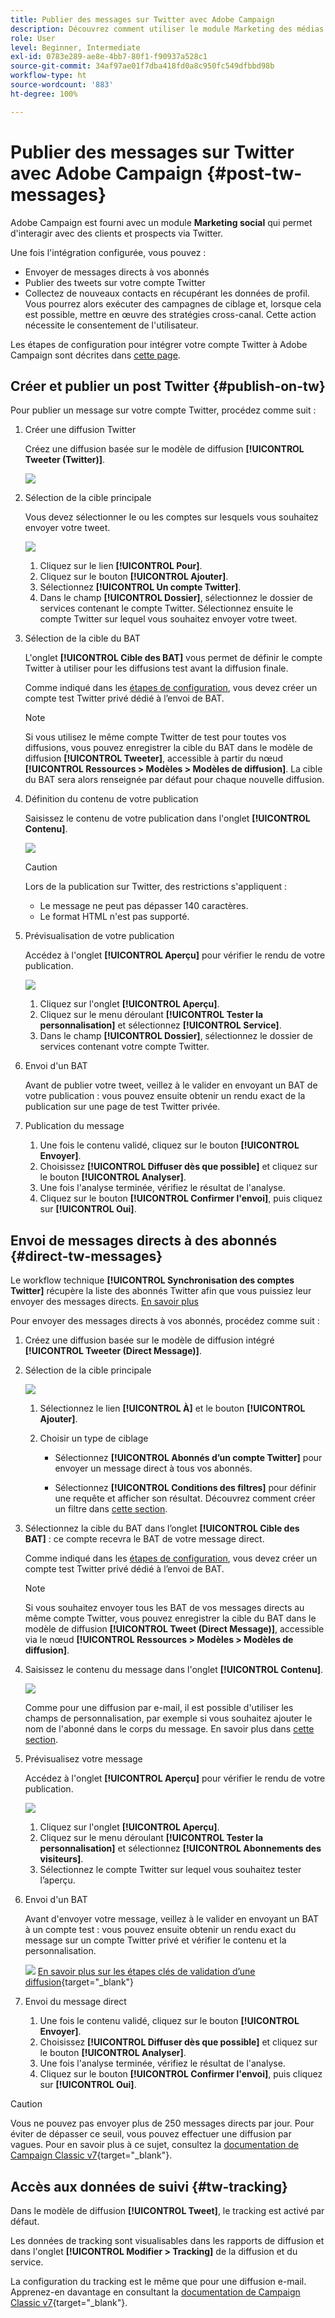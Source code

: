 ```yaml
---
title: Publier des messages sur Twitter avec Adobe Campaign
description: Découvrez comment utiliser le module Marketing des médias sociaux d’Adobe Campaign pour publier des messages sur Twitter et envoyer des messages directs à vos abonnés.
role: User
level: Beginner, Intermediate
exl-id: 0783e289-ae8e-4bb7-80f1-f90937a528c1
source-git-commit: 34af97ae01f7dba418fd0a8c950fc549dfbbd98b
workflow-type: ht
source-wordcount: '883'
ht-degree: 100%

---
```



# Publier des messages sur Twitter avec Adobe Campaign {#post-tw-messages}

Adobe Campaign est fourni avec un module **Marketing social** qui permet d&#39;interagir avec des clients et prospects via Twitter.

Une fois l&#39;intégration configurée, vous pouvez :

* Envoyer de messages directs à vos abonnés
* Publier des tweets sur votre compte Twitter
* Collectez de nouveaux contacts en récupérant les données de profil. Vous pourrez alors exécuter des campagnes de ciblage et, lorsque cela est possible, mettre en œuvre des stratégies cross-canal. Cette action nécessite le consentement de l&#39;utilisateur.


Les étapes de configuration pour intégrer votre compte Twitter à Adobe Campaign sont décrites dans [cette page](../connect/ac-tw.md).

## Créer et publier un post Twitter {#publish-on-tw}

Pour publier un message sur votre compte Twitter, procédez comme suit :

1. Créer une diffusion Twitter

   Créez une diffusion basée sur le modèle de diffusion **[!UICONTROL Tweeter (Twitter)]**.

   ![](assets/tw-new-delivery.png)

1. Sélection de la cible principale

   Vous devez sélectionner le ou les comptes sur lesquels vous souhaitez envoyer votre tweet.

   ![](assets/tw-define-target.png)

   1. Cliquez sur le lien **[!UICONTROL Pour]**.
   1. Cliquez sur le bouton **[!UICONTROL Ajouter]**.
   1. Sélectionnez **[!UICONTROL Un compte Twitter]**.
   1. Dans le champ **[!UICONTROL Dossier]**, sélectionnez le dossier de services contenant le compte Twitter. Sélectionnez ensuite le compte Twitter sur lequel vous souhaitez envoyer votre tweet.

1. Sélection de la cible du BAT

   L&#39;onglet **[!UICONTROL Cible des BAT]** vous permet de définir le compte Twitter à utiliser pour les diffusions test avant la diffusion finale.

   Comme indiqué dans les [étapes de configuration](../connect/ac-tw.md#tw-test-account), vous devez créer un compte test Twitter privé dédié à l’envoi de BAT.

   >[!NOTE]
   >
   >Si vous utilisez le même compte Twitter de test pour toutes vos diffusions, vous pouvez enregistrer la cible du BAT dans le modèle de diffusion **[!UICONTROL Tweeter]**, accessible à partir du nœud **[!UICONTROL Ressources > Modèles > Modèles de diffusion]**. La cible du BAT sera alors renseignée par défaut pour chaque nouvelle diffusion.

1. Définition du contenu de votre publication

   Saisissez le contenu de votre publication dans l&#39;onglet **[!UICONTROL Contenu]**.

   ![](assets/tw-delivery-content.png)

   >[!CAUTION]
   >
   >Lors de la publication sur Twitter, des restrictions s&#39;appliquent :
   >
   >* Le message ne peut pas dépasser 140 caractères.
   >* Le format HTML n&#39;est pas supporté.


1. Prévisualisation de votre publication

   Accédez à l&#39;onglet **[!UICONTROL Aperçu]** pour vérifier le rendu de votre publication.

   ![](assets/tw-delivery-preview.png)

   1. Cliquez sur l&#39;onglet **[!UICONTROL Aperçu]**.
   1. Cliquez sur le menu déroulant **[!UICONTROL Tester la personnalisation]** et sélectionnez **[!UICONTROL Service]**.
   1. Dans le champ **[!UICONTROL Dossier]**, sélectionnez le dossier de services contenant votre compte Twitter.

1. Envoi d&#39;un BAT

   Avant de publier votre tweet, veillez à le valider en envoyant un BAT de votre publication : vous pouvez ensuite obtenir un rendu exact de la publication sur une page de test Twitter privée.

1. Publication du message

   1. Une fois le contenu validé, cliquez sur le bouton **[!UICONTROL Envoyer]**.
   1. Choisissez **[!UICONTROL Diffuser dès que possible]** et cliquez sur le bouton **[!UICONTROL Analyser]**.
   1. Une fois l&#39;analyse terminée, vérifiez le résultat de l&#39;analyse.
   1. Cliquez sur le bouton **[!UICONTROL Confirmer l&#39;envoi]**, puis cliquez sur **[!UICONTROL Oui]**.

## Envoi de messages directs à des abonnés {#direct-tw-messages}

Le workflow technique **[!UICONTROL Synchronisation des comptes Twitter]** récupère la liste des abonnés Twitter afin que vous puissiez leur envoyer des messages directs. [En savoir plus](../connect/ac-tw.md#synchro-tw-accounts)

Pour envoyer des messages directs à vos abonnés, procédez comme suit :

1. Créez une diffusion basée sur le modèle de diffusion intégré **[!UICONTROL Tweeter (Direct Message)]**.

1. Sélection de la cible principale

   ![](assets/tw-dm-define-target.png)

   1. Sélectionnez le lien **[!UICONTROL À]** et le bouton **[!UICONTROL Ajouter]**.

   1. Choisir un type de ciblage

      * Sélectionnez **[!UICONTROL Abonnés d’un compte Twitter]** pour envoyer un message direct à tous vos abonnés.

      * Sélectionnez **[!UICONTROL Conditions des filtres]** pour définir une requête et afficher son résultat. Découvrez comment créer un filtre dans [cette section](../audiences/create-filters.md#advanced-filters).

1. Sélectionnez la cible du BAT dans l’onglet **[!UICONTROL Cible des BAT]** : ce compte recevra le BAT de votre message direct.

   Comme indiqué dans les [étapes de configuration](../connect/ac-tw.md#tw-test-account), vous devez créer un compte test Twitter privé dédié à l’envoi de BAT.


   >[!NOTE]
   >
   >Si vous souhaitez envoyer tous les BAT de vos messages directs au même compte Twitter, vous pouvez enregistrer la cible du BAT dans le modèle de diffusion **[!UICONTROL Tweet (Direct Message)]**, accessible via le nœud **[!UICONTROL Ressources > Modèles > Modèles de diffusion]**.

1. Saisissez le contenu du message dans l&#39;onglet **[!UICONTROL Contenu]**.

   ![](assets/tw-dm-content.png)

   Comme pour une diffusion par e-mail, il est possible d&#39;utiliser les champs de personnalisation, par exemple si vous souhaitez ajouter le nom de l&#39;abonné dans le corps du message. En savoir plus dans [cette section](../send/personalize.md).

1. Prévisualisez votre message

   Accédez à l&#39;onglet **[!UICONTROL Aperçu]** pour vérifier le rendu de votre publication.

   ![](assets/tw-dm-preview.png)

   1. Cliquez sur l&#39;onglet **[!UICONTROL Aperçu]**.
   1. Cliquez sur le menu déroulant **[!UICONTROL Tester la personnalisation]** et sélectionnez **[!UICONTROL Abonnements des visiteurs]**.
   1. Sélectionnez le compte Twitter sur lequel vous souhaitez tester l’aperçu.

1. Envoi d&#39;un BAT

   Avant d&#39;envoyer votre message, veillez à le valider en envoyant un BAT à un compte test : vous pouvez ensuite obtenir un rendu exact du message sur un compte Twitter privé et vérifier le contenu et la personnalisation.

   ![](../assets/do-not-localize/book.png) [En savoir plus sur les étapes clés de validation d’une diffusion](https://experienceleague.adobe.com/docs/campaign-classic/using/sending-messages/key-steps-when-creating-a-delivery/steps-validating-the-delivery.html?lang=fr){target="_blank"}

1. Envoi du message direct

   1. Une fois le contenu validé, cliquez sur le bouton **[!UICONTROL Envoyer]**.
   1. Choisissez **[!UICONTROL Diffuser dès que possible]** et cliquez sur le bouton **[!UICONTROL Analyser]**.
   1. Une fois l&#39;analyse terminée, vérifiez le résultat de l&#39;analyse.
   1. Cliquez sur le bouton **[!UICONTROL Confirmer l&#39;envoi]**, puis cliquez sur **[!UICONTROL Oui]**.

>[!CAUTION]
>
>Vous ne pouvez pas envoyer plus de 250 messages directs par jour. Pour éviter de dépasser ce seuil, vous pouvez effectuer une diffusion par vagues. Pour en savoir plus à ce sujet, consultez la [documentation de Campaign Classic v7](https://experienceleague.adobe.com/docs/campaign-classic/using/sending-messages/key-steps-when-creating-a-delivery/steps-sending-the-delivery.html?lang=fr?lang=fr#sending-using-multiple-waves){target="_blank"}.


## Accès aux données de suivi {#tw-tracking}

Dans le modèle de diffusion **[!UICONTROL Tweet]**, le tracking est activé par défaut.

Les données de tracking sont visualisables dans les rapports de diffusion et dans l&#39;onglet **[!UICONTROL Modifier > Tracking]** de la diffusion et du service.

La configuration du tracking est le même que pour une diffusion e-mail. Apprenez-en davantage en consultant la [documentation de Campaign Classic v7](https://experienceleague.adobe.com/docs/campaign-classic/using/sending-messages/monitoring-deliveries/about-delivery-monitoring.html?lang=fr){target="_blank"}.

